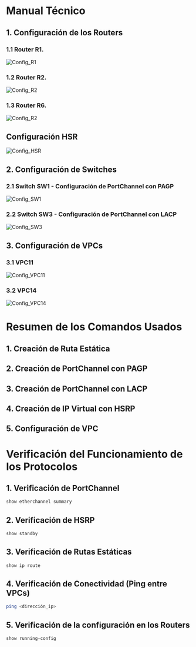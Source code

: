 # Manual Técnico

## 1. Configuración de los Routers

### 1.1 Router R1.
![Config_R1](https://github.com/KESM12/REDES1_201602404/blob/main/Practica2/Images/Conf_R1_1era.png)

### 1.2 Router R2.
![Config_R2](https://github.com/KESM12/REDES1_201602404/blob/main/Practica2/Images/Conf_R2_1era.png)
### 1.3 Router R6.
![Config_R2](https://github.com/KESM12/REDES1_201602404/blob/main/Practica2/Images/Conf_R3_1era.png)

## Configuración HSR
![Config_HSR](https://github.com/KESM12/REDES1_201602404/blob/main/Practica2/Images/Conf_R2_2da.png)

## 2. Configuración de Switches

### 2.1 Switch SW1 - Configuración de PortChannel con PAGP
![Config_SW1](https://github.com/KESM12/REDES1_201602404/blob/main/Practica2/Images/Conf_SW1_1era.png)
### 2.2 Switch SW3 - Configuración de PortChannel con LACP
![Config_SW3](https://github.com/KESM12/REDES1_201602404/blob/main/Practica2/Images/Conf_SW3_1era.png)

## 3. Configuración de VPCs

### 3.1 VPC11
![Config_VPC11](https://github.com/KESM12/REDES1_201602404/blob/main/Practica2/Images/Conf_VPC11_1era.png)

### 3.2 VPC14
![Config_VPC14](https://github.com/KESM12/REDES1_201602404/blob/main/Practica2/Images/Conf_VPC14_1era.png)

# Resumen de los Comandos Usados

## 1. Creación de Ruta Estática

## 2. Creación de PortChannel con PAGP

## 3. Creación de PortChannel con LACP

## 4. Creación de IP Virtual con HSRP

## 5. Configuración de VPC

# Verificación del Funcionamiento de los Protocolos

## 1. Verificación de PortChannel

```bash
show etherchannel summary
```

## 2. Verificación de HSRP

```bash
show standby
```

## 3. Verificación de Rutas Estáticas

```bash
show ip route
```

## 4. Verificación de Conectividad (Ping entre VPCs)

```bash
ping <dirección_ip>
```

## 5. Verificación de la configuración en los Routers
```bash
show running-config
```